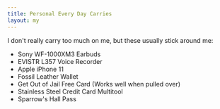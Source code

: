 ```yaml
---
title: Personal Every Day Carries
layout: my
---
```

I don't really carry too much on me, but these usually stick around me:
- Sony WF-1000XM3 Earbuds 
- EVISTR L357 Voice Recorder
- Apple iPhone 11
- Fossil Leather Wallet
- Get Out of Jail Free Card (Works well when pulled over)
- Stainless Steel Credit Card Multitool
- Sparrow's Hall Pass